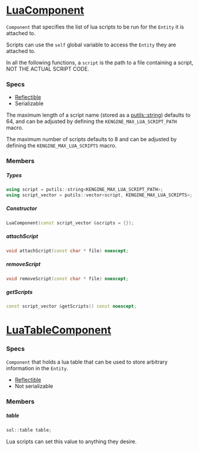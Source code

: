 # [LuaComponent](LuaComponent.hpp)

`Component` that specifies the list of lua scripts to be run for the `Entity` it is attached to.

Scripts can use the `self` global variable to access the `Entity` they are attached to.

In all the following functions, a `script` is the path to a file containing a script, NOT THE ACTUAL SCRIPT CODE.

### Specs

* [Reflectible](https://github.com/phiste/putils/blob/master/reflection.md)
* Serializable

The maximum length of a script name (stored as a [putils::string](https://github.com/phiste/putils/blob/master/string.hpp)) defaults to 64, and can be adjusted by defining the `KENGINE_MAX_LUA_SCRIPT_PATH` macro.

The maximum number of scripts defaults to 8 and can be adjusted by defining the `KENGINE_MAX_LUA_SCRIPTS` macro.

### Members

##### Types

```cpp
using script = putils::string<KENGINE_MAX_LUA_SCRIPT_PATH>;
using script_vector = putils::vector<script, KENGINE_MAX_LUA_SCRIPTS>;
```

##### Constructor

```cpp
LuaComponent(const script_vector &scripts = {});
```

##### attachScript

```cpp
void attachScript(const char * file) noexcept;
```

##### removeScript

```cpp
void removeScript(const char * file) noexcept;
```

##### getScripts

```cpp
const script_vector &getScripts() const noexcept;
```

# [LuaTableComponent](LuaComponent.hpp)

### Specs

`Component` that holds a lua table that can be used to store arbitrary information in the `Entity`.

* [Reflectible](https://github.com/phiste/putils/blob/master/reflection.md)
* Not serializable

### Members

##### table

```cpp
sol::table table;
```

Lua scripts can set this value to anything they desire.
